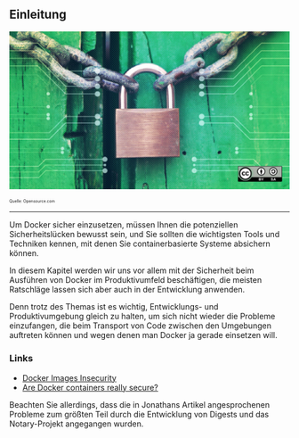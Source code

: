 Einleitung
----------

![](../../../images/Docker/Security.png)

<p style="font-size: 0.5em">Quelle: Opensource.com</p>

- - -

Um Docker sicher einzusetzen, müssen Ihnen die potenziellen Sicherheitslücken bewusst sein, und Sie sollten die wichtigsten Tools und Techniken kennen, mit
denen Sie containerbasierte Systeme absichern können. 

In diesem Kapitel werden wir uns vor allem mit der Sicherheit beim Ausführen von Docker im Produktivumfeld beschäftigen, die meisten Ratschläge lassen sich aber auch in der Entwicklung anwenden. 

Denn trotz des Themas ist es wichtig, Entwicklungs- und Produktivumgebung gleich zu halten, um sich nicht wieder die Probleme einzufangen,
die beim Transport von Code zwischen den Umgebungen auftreten können und wegen denen man Docker ja gerade einsetzen will. 

### Links

* [Docker Images Insecurity](https://titanous.com/posts/docker-insecurity)
* [Are Docker containers really secure?](https://opensource.com/business/14/7/docker-security-selinux)

Beachten Sie allerdings, dass die in Jonathans Artikel angesprochenen Probleme zum größten Teil durch die Entwicklung von Digests und das Notary-Projekt angegangen wurden.